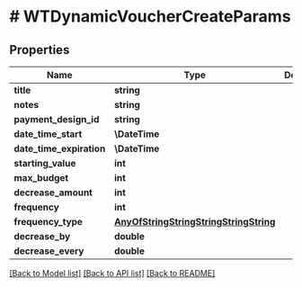 # # WTDynamicVoucherCreateParams

## Properties

Name | Type | Description | Notes
------------ | ------------- | ------------- | -------------
**title** | **string** |  |
**notes** | **string** |  |
**payment_design_id** | **string** |  |
**date_time_start** | **\DateTime** |  |
**date_time_expiration** | **\DateTime** |  |
**starting_value** | **int** |  |
**max_budget** | **int** |  |
**decrease_amount** | **int** |  |
**frequency** | **int** |  |
**frequency_type** | [**AnyOfStringStringStringStringString**](AnyOfStringStringStringStringString.md) |  |
**decrease_by** | **double** |  | [optional]
**decrease_every** | **double** |  | [optional]

[[Back to Model list]](../../README.md#models) [[Back to API list]](../../README.md#endpoints) [[Back to README]](../../README.md)
